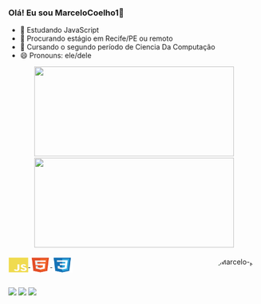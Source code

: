 ### Olá! Eu sou MarceloCoelho1👋


- 🌱 Estudando JavaScript 
- 👀 Procurando estágio em Recife/PE ou remoto
- 👾 Cursando o segundo período de Ciencia Da Computação
- 😄 Pronouns: ele/dele

<div align="center">
  <a href="https://github.com/MarceloCoelho1">
  <img height="180em"  width="400em" src="https://github-readme-stats.vercel.app/api?username=MarceloCoelho1&show_icons=true&theme=jolly&include_all_commits=true&count_private=true"/>
  <img height="180em" width="400em" src="https://github-readme-stats.vercel.app/api/top-langs/?username=MarceloCoelho1&layout=compact&langs_count=7&theme=jolly"/>
</div>

 <div style="display: inline_block"><br>
  <img align="center" alt="Marcelo-Js" height="30" width="40" src="https://raw.githubusercontent.com/devicons/devicon/master/icons/javascript/javascript-plain.svg">
  <img align="center" alt="Marcelo-HTML" height="30" width="40" src="https://raw.githubusercontent.com/devicons/devicon/master/icons/html5/html5-original.svg">
  <img align="center" alt="Marcelo-CSS" height="30" width="40" src="https://raw.githubusercontent.com/devicons/devicon/master/icons/css3/css3-original.svg">
  <img align="right" alt="Marcelo-pic" height="150" style="border-radius:50px;"        src="https://i.pinimg.com/474x/4d/82/c9/4d82c99a5709d8378116ed95b82f3f22.jpg">
</div>
  
  ##
  
  <div>
  <a href="https://www.instagram.com/marcelo_henri22/" target="_blank"><img src="https://img.shields.io/badge/-Instagram-%23E4405F?style=for-the-badge&logo=instagram&logoColor=white" target="_blank"></a>
  <a href = "mailto:contatomarcelocoelho1@gmail.com"><img src="https://img.shields.io/badge/Gmail-D14836?style=for-the-badge&logo=gmail&logoColor=white" target="_blank"></a>
  <a href="https://www.linkedin.com/in/marcelo-brito-287122204" target="_blank"><img src="https://img.shields.io/badge/LinkedIn-0077B5?style=for-the-badge&logo=linkedin&logoColor=white" target="_blank"></a> 
  </div>
